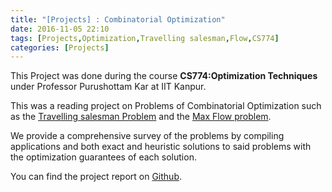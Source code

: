 ```yaml
---
title: "[Projects] : Combinatorial Optimization"
date: 2016-11-05 22:10
tags: [Projects,Optimization,Travelling salesman,Flow,CS774]
categories: [Projects]
---
```

This Project was done during the course **CS774:Optimization Techniques** under Professor Purushottam Kar at IIT Kanpur.

This was a reading project on Problems of Combinatorial Optimization such as the [Travelling salesman Problem](https://en.wikipedia.org/wiki/Travelling_salesman_problem) and the [Max Flow problem](https://en.wikipedia.org/wiki/Maximum_flow_problem). 

We provide a comprehensive survey of the problems by compiling applications and both exact and heuristic solutions to said problems with the optimization guarantees of each solution.

You can find the project report on [Github](https://github.com/pratik1105/CS-774).
